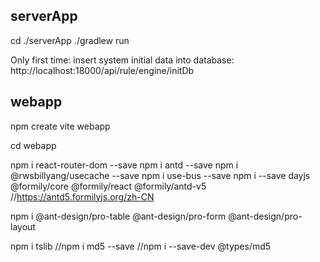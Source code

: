
## serverApp
cd ./serverApp
./gradlew run

Only first time: insert system initial data into database:
http://localhost:18000/api/rule/engine/initDb



## webapp

npm create vite webapp

cd webapp

npm i react-router-dom --save
npm i antd --save
npm i @rwsbillyang/usecache --save
npm i use-bus --save
npm i --save dayjs @formily/core @formily/react @formily/antd-v5   //https://antd5.formilyjs.org/zh-CN

npm i @ant-design/pro-table  @ant-design/pro-form @ant-design/pro-layout

npm i tslib
//npm i md5 --save
//npm i --save-dev @types/md5
